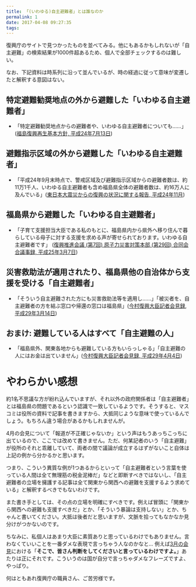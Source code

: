 ```yaml
---
title: 「(いわゆる)自主避難者」とは誰なのか
permalink: 1
date: 2017-04-08 09:27:35
tags:
---
```


復興庁のサイトで見つかったものを並べてみる。他にもあるかもしれないが「自主避難」の検索結果が1000件超あるため、個人で全部チェックするのは難しい。

なお、下記資料は時系列に沿って並んでいるが、時の経過に従って意味が変遷したと解釈する意図はない。

## 特定避難勧奨地点の外から避難した「いわゆる自主避難者」

* 「特定避難勧奨地点からの避難者や、いわゆる自主避難者についても……」([福島復興再生基本方針, 平成24年7月13日](http://www.reconstruction.go.jp/topics/03_6kihon-houshin_d.pdf))

## 避難指示区域の外から避難した「いわゆる自主避難者」

* 「平成24年9月末時点で、警戒区域及び避難指示区域からの避難者数は、約11万1千人、いわゆる自主避難者も含め福島県全体の避難者数は、約16万人に及んでいる」([東日本大震災からの復興の状況に関する報告, 平成24年11月](https://www.reconstruction.go.jp/topics/20121122_kokkaihoukokuhontai.pdf))
  
## 福島県から避難した「いわゆる自主避難者」

* 「子育て支援担当大臣である私のもとに、福島県内から県外へ移り住んで暮らしている母子に対する支援を求める声が寄せられております。いわゆる自主避難者です」 ([復興推進会議 (第7回) 原子力災害対策本部 (第29回) 合同会合議事録, 平成25年3月7日](http://www.reconstruction.go.jp/topics/main-cat7/sub-cat7-1/20130702_sanko02.pdf)) 

## 災害救助法が適用されたり、福島県他の自治体から支援を受ける「自主避難者」
* 「そういう自主避難された方にも災害救助法等を適用し……」「被災者を、自主避難者の方を結ぶ窓口や帰還の窓口は福島県」([今村復興大臣記者会見録, 平成29年3月14日](http://www.reconstruction.go.jp/topics/17/03/20170315125743.html))

## おまけ: 避難している人はすべて「自主避難の人」
* 「福島県外、関東各地からも避難している方もいらっしゃる」「自主避難の人にはお金は出ていません」([今村復興大臣記者会見録, 平成29年4月4日](http://www.reconstruction.go.jp/topics/17/04/20170405115121.html))

# やわらかい感想
約1名不思議な方が紛れ込んでいますが、それ以外の政府関係者は「自主避難者」とは福島県の問題であるという認識で一致しているようです。そうすると、マスコミは役所の資料で記事を書きますから、大抵同じような意味で使っているんでしょう。もちろん違う場合があるかもしれませんが。

4月の会見について「報道が不正確じゃないか」という声はもうあっちこっちに出ているので、ここでは改めて書きません。ただ、何某記者のいう「自主避難」が役所のそれと乖離していて、両者の間で議論が成立するはずがないこと自体は上記の例から分かるかと思います。

つまり、こういう異質な例が1つあるからといって「自主避難者という言葉を使っている人間は全て無理筋の税金泥棒だ」などと即断すべきではないし、「自主避難者の立場を擁護する記事は全て関東から関西への避難を支援するよう求めている」と解釈するべきでもないわけです。

また書き手としては、その点の立場を明確にすべきです。例えば冒頭に「関東から関西への避難も支援すべきだ」とか、「そういう暴論は支持しない」とか、ちゃんと書いてください。大抵は後者だと思いますが、文脈を拾ってもなかなか見分けがつかないのです。

ちなみに、私個人はあまり大臣に素質ありと思っているわけでもありません。言わなくていいことを一番ダメな表現で言っちゃう人なのかなと… 例えば[3月の会見](http://www.reconstruction.go.jp/topics/17/03/20170315125743.html)における「**そこで、皆さん判断をしてくださいと言っているわけですよ。**」あたりは正にそれです。こういうのは国が自分で言っちゃダメなフレーズですよ、やっぱり。

何はともあれ復興庁の職員さん、ご苦労様です。